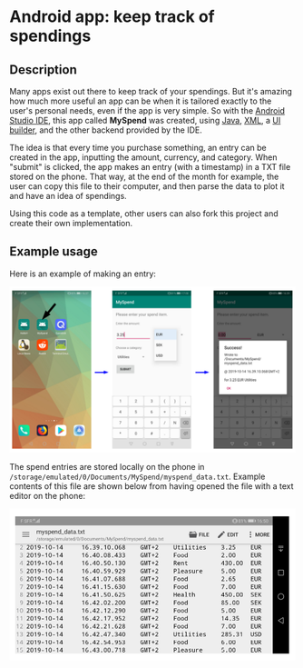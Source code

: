 # Android app: keep track of spendings

## Description

Many apps exist out there to keep track of your spendings. But it's amazing how much more useful an app can be when it is tailored exactly to the user's personal needs, even if the app is very simple. So with the <a href="https://en.wikipedia.org/wiki/Android_Studio">Android Studio IDE</a>, this app called <b>MySpend</b> was created, using <a href="https://en.wikipedia.org/wiki/Java">Java</a>, <a href="https://en.wikipedia.org/wiki/XML">XML</a>, a <a href="https://en.wikipedia.org/wiki/Graphical_user_interface_builder">UI builder</a>, and the other backend provided by the IDE.

The idea is that every time you purchase something, an entry can be created in the app, inputting the amount, currency, and category. When "submit" is clicked, the app makes an entry (with a timestamp) in a TXT file stored on the phone. That way, at the end of the month for example, the user can copy this file to their computer, and then parse the data to plot it and have an idea of spendings.

Using this code as a template, other users can also fork this project and create their own implementation.

## Example usage

Here is an example of making an entry:

<img src="https://github.com/nullberg/MySpend/blob/master/images/MySpend_entry_example.png" alt="MySpend_entry_example.png" width="600px"/>

The spend entries are stored locally on the phone in <code>/storage/emulated/0/Documents/MySpend/myspend_data.txt</code>. Example contents of this file are shown below from having opened the file with a text editor on the phone:

<img src="https://github.com/nullberg/MySpend/blob/master/images/MySpend_data_file.png" alt="MySpend_data_file.png" width="600px"/>
